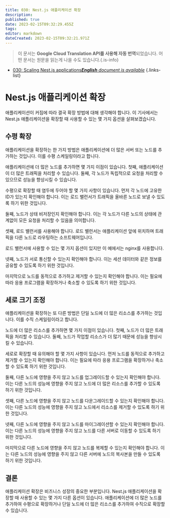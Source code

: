 ```yaml
---
title: 030: Nest.js 애플리케이션 확장
description: 
published: true
date: 2023-02-15T09:32:29.455Z
tags: 
editor: markdown
dateCreated: 2023-02-15T09:32:21.971Z
---
```


> 이 문서는 **Google Cloud Translation API를 사용해 자동 번역**되었습니다.
어떤 문서는 원문을 읽는게 나을 수도 있습니다.{.is-info}



- [030: Scaling Nest.js applications***English** document is available*](/en/Knowledge-base/Nest-js/Learning/030-scaling-nest-js-applications)
{.links-list}


# Nest.js 애플리케이션 확장

애플리케이션이 커짐에 따라 결국 확장 방법에 대해 생각해야 합니다. 이 기사에서는 Nest.js 애플리케이션을 확장할 때 사용할 수 있는 몇 가지 옵션을 살펴보겠습니다.

## 수평 확장

애플리케이션을 확장하는 한 가지 방법은 애플리케이션에 더 많은 서버 또는 노드를 추가하는 것입니다. 이를 수평 스케일링이라고 합니다.

애플리케이션에 더 많은 노드를 추가하면 몇 가지 이점이 있습니다. 첫째, 애플리케이션이 더 많은 트래픽을 처리할 수 있습니다. 둘째, 각 노드가 독립적으로 요청을 처리할 수 있으므로 성능을 향상시킬 수 있습니다.

수평으로 확장할 때 염두에 두어야 할 몇 가지 사항이 있습니다. 먼저 각 노드에 고유한 ID가 있는지 확인해야 합니다. 이는 로드 밸런서가 트래픽을 올바른 노드로 보낼 수 있도록 하기 위한 것입니다.

둘째, 노드가 상태 비저장인지 확인해야 합니다. 이는 각 노드가 다른 노드의 상태에 관계없이 모든 요청을 처리할 수 있음을 의미합니다.

셋째, 로드 밸런서를 사용해야 합니다. 로드 밸런서는 애플리케이션 앞에 위치하며 트래픽을 다른 노드로 라우팅하는 소프트웨어입니다.

로드 밸런서에 사용할 수 있는 몇 가지 옵션이 있지만 이 예에서는 nginx를 사용합니다.

넷째, 노드가 서로 통신할 수 있는지 확인해야 합니다. 이는 세션 데이터와 같은 정보를 공유할 수 있도록 하기 위한 것입니다.

마지막으로 노드를 동적으로 추가하고 제거할 수 있는지 확인해야 합니다. 이는 필요에 따라 응용 프로그램을 확장하거나 축소할 수 있도록 하기 위한 것입니다.

## 세로 크기 조정

애플리케이션을 확장하는 또 다른 방법은 단일 노드에 더 많은 리소스를 추가하는 것입니다. 이를 수직 스케일링이라고 합니다.

노드에 더 많은 리소스를 추가하면 몇 가지 이점이 있습니다. 첫째, 노드가 더 많은 트래픽을 처리할 수 있습니다. 둘째, 노드가 작업할 리소스가 더 많기 때문에 성능을 향상시킬 수 있습니다.

세로로 확장할 때 유의해야 할 몇 가지 사항이 있습니다. 먼저 노드를 동적으로 추가하고 제거할 수 있는지 확인해야 합니다. 이는 필요에 따라 응용 프로그램을 확장하거나 축소할 수 있도록 하기 위한 것입니다.

둘째, 다른 노드에 영향을 주지 않고 노드를 업그레이드할 수 있는지 확인해야 합니다. 이는 다른 노드의 성능에 영향을 주지 않고 노드에 더 많은 리소스를 추가할 수 있도록 하기 위한 것입니다.

셋째, 다른 노드에 영향을 주지 않고 노드를 다운그레이드할 수 있는지 확인해야 합니다. 이는 다른 노드의 성능에 영향을 주지 않고 노드에서 리소스를 제거할 수 있도록 하기 위한 것입니다.

넷째, 다른 노드에 영향을 주지 않고 노드를 마이그레이션할 수 있는지 확인해야 합니다. 이는 다른 노드의 성능에 영향을 주지 않고 노드를 다른 서버로 이동할 수 있도록 하기 위한 것입니다.

마지막으로 다른 노드에 영향을 주지 않고 노드를 복제할 수 있는지 확인해야 합니다. 이는 다른 노드의 성능에 영향을 주지 않고 다른 서버에 노드의 복사본을 만들 수 있도록 하기 위한 것입니다.

## 결론

애플리케이션 확장은 비즈니스 성장의 중요한 부분입니다. Nest.js 애플리케이션을 확장할 때 사용할 수 있는 몇 가지 다른 옵션이 있습니다. 애플리케이션에 더 많은 노드를 추가하여 수평으로 확장하거나 단일 노드에 더 많은 리소스를 추가하여 수직으로 확장할 수 있습니다.